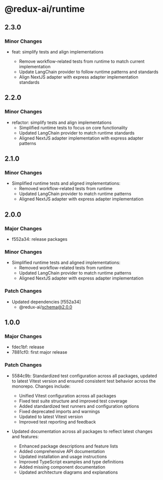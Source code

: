 # @redux-ai/runtime

## 2.3.0

### Minor Changes

- feat: simplify tests and align implementations

  - Remove workflow-related tests from runtime to match current implementation
  - Update LangChain provider to follow runtime patterns and standards
  - Align NextJS adapter with express adapter implementation standards

## 2.2.0

### Minor Changes

- refactor: simplify tests and align implementations
  - Simplified runtime tests to focus on core functionality
  - Updated LangChain provider to match runtime standards
  - Aligned NextJS adapter implementation with express adapter patterns

## 2.1.0

### Minor Changes

- Simplified runtime tests and aligned implementations:
  - Removed workflow-related tests from runtime
  - Updated LangChain provider to match runtime patterns
  - Aligned NextJS adapter with express adapter implementation

## 2.0.0

### Major Changes

- f552a34: release packages

### Minor Changes

- Simplified runtime tests and aligned implementations:
  - Removed workflow-related tests from runtime
  - Updated LangChain provider to match runtime patterns
  - Aligned NextJS adapter with express adapter implementation

### Patch Changes

- Updated dependencies [f552a34]
  - @redux-ai/schema@2.0.0

## 1.0.0

### Major Changes

- fdec1bf: release
- 7881cf0: first major release

### Patch Changes

- 5584c9b: Standardized test configuration across all packages, updated to latest Vitest version and ensured consistent test behavior across the monorepo. Changes include:

  - Unified Vitest configuration across all packages
  - Fixed test suite structure and improved test coverage
  - Added standardized test runners and configuration options
  - Fixed deprecated imports and warnings
  - Updated to latest Vitest version
  - Improved test reporting and feedback

- Updated documentation across all packages to reflect latest changes and features:
  - Enhanced package descriptions and feature lists
  - Added comprehensive API documentation
  - Updated installation and usage instructions
  - Improved TypeScript examples and type definitions
  - Added missing component documentation
  - Updated architecture diagrams and explanations
